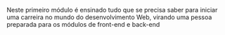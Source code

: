 Neste primeiro módulo é ensinado tudo que se precisa saber para iniciar uma carreira no mundo do desenvolvimento Web, virando uma pessoa preparada para os módulos de front-end e back-end
